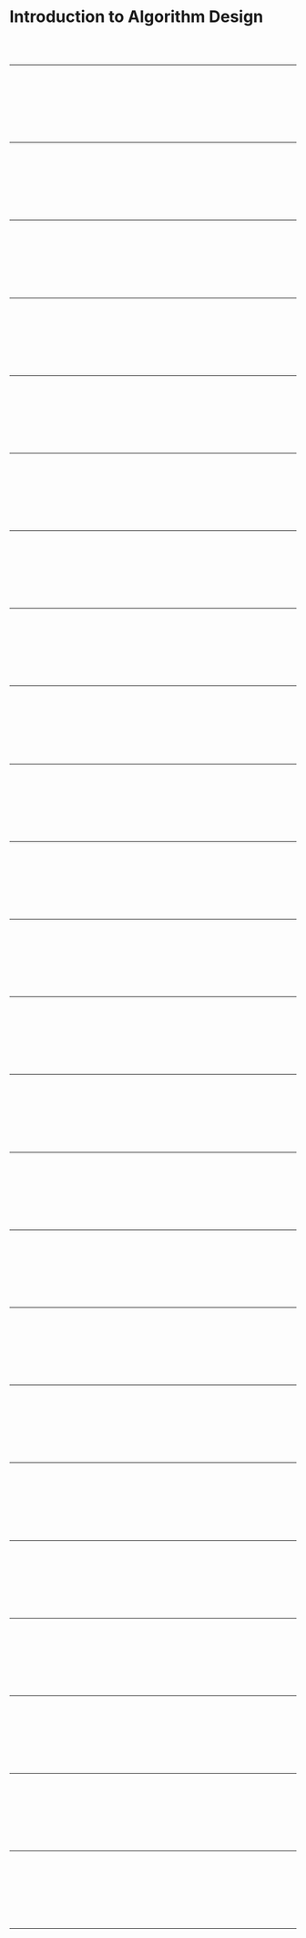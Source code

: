 # Introduction to Algorithm Design

<br>
<br>

---

<br>
<br>

#

###

###

<br>
<br>

---

<bR>
<Br>
  
#

###

###

<br>
<br>

---

<bR>
<Br>
  
#

###

###

<br>
<br>

---

<bR>
<Br>
  
#

###

###

<br>
<br>

---

<bR>
<Br>
  
#

###

###

<br>
<br>

---

<bR>
<Br>
  
#

###

###

<br>
<br>

---

<bR>
<Br>
  
#

###

###

<br>
<br>

---

<bR>
<Br>
  
#

###

###

<br>
<br>

---

<bR>
<Br>
  
#

###

###

<br>
<br>

---

<bR>
<Br>
  
#

###

###

<br>
<br>

---

<bR>
<Br>
  
#

###

###

<br>
<br>

---

<bR>
<Br>
  
#

###

###

<br>
<br>

---

<bR>
<Br>
  
#

###

###

<br>
<br>

---

<bR>
<Br>
  
#

###

###

<br>
<br>

---

<bR>
<Br>
  
#

###

###

<br>
<br>

---

<bR>
<Br>
  
#

###

###

<br>
<br>

---

<bR>
<Br>
  
#

###

###

<br>
<br>

---

<bR>
<Br>
  
#

###

###

<br>
<br>

---

<bR>
<Br>
  
#

###

###

<br>
<br>

---

<bR>
<Br>
  
#

###

###

<br>
<br>

---

<bR>
<Br>
  
#

###

###

<br>
<br>

---

<bR>
<Br>
  
#

###

###

<br>
<br>

---

<bR>
<Br>
  
#

###

###

<br>
<br>

---

<bR>
<Br>
  
#

###

###

<br>
<br>

---

<bR>
<Br>
